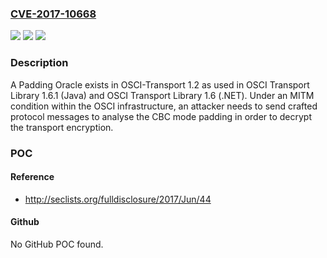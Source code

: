 ### [CVE-2017-10668](https://cve.mitre.org/cgi-bin/cvename.cgi?name=CVE-2017-10668)
![](https://img.shields.io/static/v1?label=Product&message=n%2Fa&color=blue)
![](https://img.shields.io/static/v1?label=Version&message=n%2Fa&color=blue)
![](https://img.shields.io/static/v1?label=Vulnerability&message=n%2Fa&color=brighgreen)

### Description

A Padding Oracle exists in OSCI-Transport 1.2 as used in OSCI Transport Library 1.6.1 (Java) and OSCI Transport Library 1.6 (.NET). Under an MITM condition within the OSCI infrastructure, an attacker needs to send crafted protocol messages to analyse the CBC mode padding in order to decrypt the transport encryption.

### POC

#### Reference
- http://seclists.org/fulldisclosure/2017/Jun/44

#### Github
No GitHub POC found.

